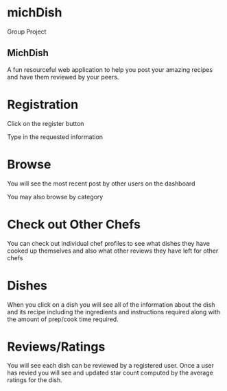 # michDish
Group Project

## MichDish
A fun resourceful web application to help you post your amazing recipes and have them reviewed by your peers. 


# Registration
Click on the register button 

Type in the requested information


# Browse
You will see the most recent post by other users on the dashboard


You may also browse by category


# Check out Other Chefs
You can check out individual chef profiles to see what dishes they have cooked up themselves and also what other reviews they have left for other chefs


# Dishes
When you click on a dish you will see all of the information about the dish and its recipe including the ingredients and instructions required along with the amount
of prep/cook time required.



# Reviews/Ratings
You will see each dish can be reviewed by a registered user. Once a user has revied you will see and updated star count computed by the average ratings for the dish.
